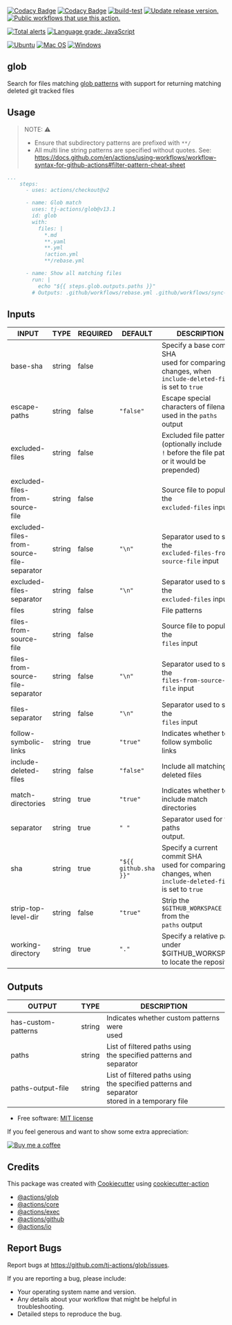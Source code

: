 [![Codacy Badge](https://app.codacy.com/project/badge/Grade/f7bad194af30455bbeea51747d7b5d61)](https://www.codacy.com/gh/tj-actions/glob/dashboard?utm_source=github.com\&utm_medium=referral\&utm_content=tj-actions/glob\&utm_campaign=Badge_Grade)
[![Codacy Badge](https://app.codacy.com/project/badge/Coverage/f7bad194af30455bbeea51747d7b5d61)](https://www.codacy.com/gh/tj-actions/glob/dashboard?utm_source=github.com\&utm_medium=referral\&utm_content=tj-actions/glob\&utm_campaign=Badge_Coverage)
[![build-test](https://github.com/tj-actions/glob/actions/workflows/test.yml/badge.svg?branch=main)](https://github.com/tj-actions/glob/actions/workflows/test.yml)
[![Update release version.](https://github.com/tj-actions/glob/workflows/Update%20release%20version./badge.svg)](https://github.com/tj-actions/glob/actions?query=workflow%3A%22Update+release+version.%22)
[![Public workflows that use this action.](https://img.shields.io/endpoint?url=https%3A%2F%2Fused-by.vercel.app%2Fapi%2Fgithub-actions%2Fused-by%3Faction%3Dtj-actions%2Fglob%26badge%3Dtrue)](https://github.com/search?l=YAML\&o=desc\&q=tj-actions+glob\&s=\&type=Code)

[![Total alerts](https://img.shields.io/lgtm/alerts/g/tj-actions/glob.svg?logo=lgtm\&logoWidth=18)](https://lgtm.com/projects/g/tj-actions/glob/alerts/)
[![Language grade: JavaScript](https://img.shields.io/lgtm/grade/javascript/g/tj-actions/glob.svg?logo=lgtm\&logoWidth=18)](https://lgtm.com/projects/g/tj-actions/glob/context:javascript)

[![Ubuntu](https://img.shields.io/badge/Ubuntu-E95420?logo=ubuntu\&logoColor=white)](https://docs.github.com/en/actions/reference/workflow-syntax-for-github-actions#jobsjob_idruns-on)
[![Mac OS](https://img.shields.io/badge/mac%20os-000000?logo=macos\&logoColor=F0F0F0)](https://docs.github.com/en/actions/reference/workflow-syntax-for-github-actions#jobsjob_idruns-on)
[![Windows](https://img.shields.io/badge/Windows-0078D6?logo=windows\&logoColor=white)](https://docs.github.com/en/actions/reference/workflow-syntax-for-github-actions#jobsjob_idruns-on)

## glob

Search for files matching [glob patterns](https://docs.github.com/en/actions/learn-github-actions/workflow-syntax-for-github-actions#filter-pattern-cheat-sheet) with support for returning matching deleted git tracked files

## Usage

> NOTE: :warning:
>
> *   Ensure that subdirectory patterns are prefixed with `**/`
> *   All multi line string patterns are specified without quotes. See: https://docs.github.com/en/actions/using-workflows/workflow-syntax-for-github-actions#filter-pattern-cheat-sheet

```yaml
...
    steps:
      - uses: actions/checkout@v2

      - name: Glob match
        uses: tj-actions/glob@v13.1
        id: glob
        with:
          files: |
            *.md
            **.yaml
            **.yml
            !action.yml
            **/rebase.yml

      - name: Show all matching files
        run: |
          echo "${{ steps.glob.outputs.paths }}"
        # Outputs: .github/workflows/rebase.yml .github/workflows/sync-release-version.yml .github/workflows/test.yml...
```

## Inputs

<!-- AUTO-DOC-INPUT:START - Do not remove or modify this section -->

|                   INPUT                   |  TYPE  | REQUIRED |        DEFAULT        |                                                   DESCRIPTION                                                    |
|-------------------------------------------|--------|----------|-----------------------|------------------------------------------------------------------------------------------------------------------|
| base-sha                                  | string | false    |                       | Specify a base commit SHA<br>used for comparing changes, when<br>`include-deleted-files` is set to `true`<br>    |
| escape-paths                              | string | false    | `"false"`             | Escape special characters of filenames<br>used in the `paths` output<br>                                         |
| excluded-files                            | string | false    |                       | Excluded file patterns (optionally include<br>`!` before the file pattern<br>or it would be prepended)<br>       |
| excluded-files-from-source-file           | string | false    |                       | Source file to populate the<br>`excluded-files` input                                                            |
| excluded-files-from-source-file-separator | string | false    | `"\n"`                | Separator used to split the<br>`excluded-files-from-source-file` input                                           |
| excluded-files-separator                  | string | false    | `"\n"`                | Separator used to split the<br>`excluded-files` input                                                            |
| files                                     | string | false    |                       | File patterns                                                                                                    |
| files-from-source-file                    | string | false    |                       | Source file to populate the<br>`files` input                                                                     |
| files-from-source-file-separator          | string | false    | `"\n"`                | Separator used to split the<br>`files-from-source-file` input                                                    |
| files-separator                           | string | false    | `"\n"`                | Separator used to split the<br>`files` input                                                                     |
| follow-symbolic-links                     | string | true     | `"true"`              | Indicates whether to follow symbolic<br>links                                                                    |
| include-deleted-files                     | string | false    | `"false"`             | Include all matching deleted files<br>                                                                           |
| match-directories                         | string | true     | `"true"`              | Indicates whether to include match<br>directories                                                                |
| separator                                 | string | true     | `" "`                 | Separator used for the paths<br>output.                                                                          |
| sha                                       | string | true     | `"${{ github.sha }}"` | Specify a current commit SHA<br>used for comparing changes, when<br>`include-deleted-files` is set to `true`<br> |
| strip-top-level-dir                       | string | false    | `"true"`              | Strip the `$GITHUB_WORKSPACE` from the<br>`paths` output                                                         |
| working-directory                         | string | true     | `"."`                 | Specify a relative path under<br>$GITHUB\_WORKSPACE to locate the repository<br>                                  |

<!-- AUTO-DOC-INPUT:END -->

## Outputs

<!-- AUTO-DOC-OUTPUT:START - Do not remove or modify this section -->

|       OUTPUT        |  TYPE  |                                              DESCRIPTION                                               |
|---------------------|--------|--------------------------------------------------------------------------------------------------------|
| has-custom-patterns | string | Indicates whether custom patterns were<br>used                                                         |
| paths               | string | List of filtered paths using<br>the specified patterns and separator<br>                               |
| paths-output-file   | string | List of filtered paths using<br>the specified patterns and separator<br>stored in a temporary file<br> |

<!-- AUTO-DOC-OUTPUT:END -->

*   Free software: [MIT license](LICENSE)

If you feel generous and want to show some extra appreciation:

[![Buy me a coffee][buymeacoffee-shield]][buymeacoffee]

[buymeacoffee]: https://www.buymeacoffee.com/jackton1

[buymeacoffee-shield]: https://www.buymeacoffee.com/assets/img/custom_images/orange_img.png

## Credits

This package was created
with [Cookiecutter](https://github.com/cookiecutter/cookiecutter)
using [cookiecutter-action](https://github.com/tj-actions/cookiecutter-action)

*   [@actions/glob](https://github.com/actions/toolkit/tree/main/packages/glob)
*   [@actions/core](https://github.com/actions/toolkit/tree/main/packages/core)
*   [@actions/exec](https://github.com/actions/toolkit/tree/main/packages/exec)
*   [@actions/github](https://github.com/actions/toolkit/tree/main/packages/github)
*   [@actions/io](https://github.com/actions/toolkit/tree/main/packages/io)

## Report Bugs

Report bugs at https://github.com/tj-actions/glob/issues.

If you are reporting a bug, please include:

*   Your operating system name and version.
*   Any details about your workflow that might be helpful in troubleshooting.
*   Detailed steps to reproduce the bug.

